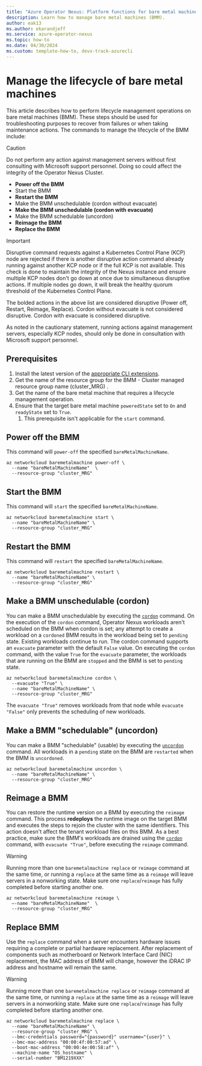 ```yaml
---
title: "Azure Operator Nexus: Platform functions for bare metal machines"
description: Learn how to manage bare metal machines (BMM).
author: eak13
ms.author: ekarandjeff
ms.service: azure-operator-nexus
ms.topic: how-to
ms.date: 04/30/2024
ms.custom: template-how-to, devx-track-azurecli
---
```


# Manage the lifecycle of bare metal machines

This article describes how to perform lifecycle management operations on bare metal machines (BMM). These steps should be used for troubleshooting purposes to recover from failures or when taking maintenance actions. The commands to manage the lifecycle of the BMM include:

> [!CAUTION]
> Do not perform any action against management servers without first consulting with Microsoft support personnel. Doing so could affect the integrity of the Operator Nexus Cluster.

- **Power off the BMM**
- Start the BMM
- **Restart the BMM**
- Make the BMM unschedulable (cordon without evacuate)
- **Make the BMM unschedulable (cordon with evacuate)**
- Make the BMM schedulable (uncordon)
- **Reimage the BMM**
- **Replace the BMM**

> [!IMPORTANT]
> Disruptive command requests against a Kubernetes Control Plane (KCP) node are rejected if there is another disruptive action command already running against another KCP node or if the full KCP is not available. This check is done to maintain the integrity of the Nexus instance and ensure multiple KCP nodes don't go down at once due to simultaneous disruptive actions. If multiple nodes go down, it will break the healthy quorum threshold of the Kubernetes Control Plane.
>
> The bolded actions in the above list are considered disruptive (Power off, Restart, Reimage, Replace). Cordon without evacuate is not considered disruptive. Cordon with evacuate is considered disruptive.
>
> As noted in the cautionary statement, running actions against management servers, especially KCP nodes, should only be done in consultation with Microsoft support personnel.

## Prerequisites

1. Install the latest version of the
   [appropriate CLI extensions](./howto-install-cli-extensions.md).
1. Get the name of the resource group for the BMM - Cluster managed resource group name (cluster_MRG) .
1. Get the name of the bare metal machine that requires a lifecycle management operation.
1. Ensure that the target bare metal machine `poweredState` set to `On` and `readyState` set to `True`.
   1. This prerequisite isn't applicable for the `start` command.

## Power off the BMM

This command will `power-off` the specified `bareMetalMachineName`.

```azurecli
az networkcloud baremetalmachine power-off \
  --name "bareMetalMachineName"  \
  --resource-group "cluster_MRG"
```

## Start the BMM

This command will `start` the specified `bareMetalMachineName`.

```azurecli
az networkcloud baremetalmachine start \
  --name "bareMetalMachineName" \
  --resource-group "cluster_MRG"
```

## Restart the BMM

This command will `restart` the specified `bareMetalMachineName`.

```azurecli
az networkcloud baremetalmachine restart \
  --name "bareMetalMachineName" \
  --resource-group "cluster_MRG"
```

## Make a BMM unschedulable (cordon)

You can make a BMM unschedulable by executing the [`cordon`](#make-a-bmm-unschedulable-cordon) command.
On the execution of the `cordon` command,
Operator Nexus workloads aren't scheduled on the BMM when cordon is set; any attempt to create a workload on a `cordoned`
BMM results in the workload being set to `pending` state. Existing workloads continue to run.
The cordon command supports an `evacuate` parameter with the default `False` value.
On executing the `cordon` command, with the value `True` for the `evacuate`
parameter, the workloads that are running on the BMM are `stopped` and the BMM is set to `pending` state.

```azurecli
az networkcloud baremetalmachine cordon \
  --evacuate "True" \
  --name "bareMetalMachineName" \
  --resource-group "cluster_MRG"
```

The `evacuate "True"` removes workloads from that node while `evacuate "False"` only prevents the scheduling of new workloads.

## Make a BMM "schedulable" (uncordon)

You can make a BMM "schedulable" (usable) by executing the [`uncordon`](#make-a-bmm-schedulable-uncordon) command. All workloads in a `pending`
state on the BMM are `restarted` when the BMM is `uncordoned`.

```azurecli
az networkcloud baremetalmachine uncordon \
  --name "bareMetalMachineName" \
  --resource-group "cluster_MRG"
```

## Reimage a BMM

You can restore the runtime version on a BMM by executing the `reimage` command. This process **redeploys** the runtime image on the target BMM and executes the steps to rejoin the cluster with the same identifiers. This action doesn't affect the tenant workload files on this BMM.
As a best practice, make sure the BMM's workloads are drained using the [`cordon`](#make-a-bmm-unschedulable-cordon)
command, with `evacuate "True"`, before executing the `reimage` command.

> [!WARNING]
> Running more than one `baremetalmachine replace` or `reimage` command at the same time, or running a `replace`
> at the same time as a `reimage` will leave servers in a nonworking state. Make sure one `replace`/`reimage`
> has fully completed before starting another one.

```azurecli
az networkcloud baremetalmachine reimage \
  –-name "bareMetalMachineName"  \
  --resource-group "cluster_MRG"
```

## Replace BMM

Use the `replace` command when a server encounters hardware issues requiring a complete or partial hardware replacement. After replacement of components such as motherboard or Network Interface Card (NIC) replacement, the MAC address of BMM will change, however the iDRAC IP address and hostname will remain the same.

> [!WARNING]
> Running more than one `baremetalmachine replace` or `reimage` command at the same time, or running a `replace`
> at the same time as a `reimage` will leave servers in a nonworking state. Make sure one `replace`/`reimage`
> has fully completed before starting another one.

```azurecli
az networkcloud baremetalmachine replace \
  --name "bareMetalMachineName" \
  --resource-group "cluster_MRG" \
  --bmc-credentials password="{password}" username="{user}" \
  --bmc-mac-address "00:00:4f:00:57:ad" \
  --boot-mac-address "00:00:4e:00:58:af" \
  --machine-name "OS_hostname" \
  --serial-number "BM1219XXX"
```
